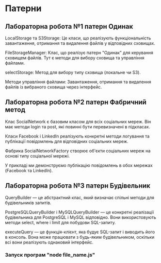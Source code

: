 # Патерни

## Лабораторна робота №1 патерн Одинак

LocalStorage та S3Storage: Це класи, що реалізують функціональність завантаження, отримання та видалення файлів у відповідних сховищах.

FileStorageManager: Клас, що реалізує патерн "Одинак" для керування сховищем файлів. Тут є методи для вибору сховища та управління файлами.

selectStorage: Метод для вибору типу сховища (локальне чи S3).

Методи управління файлами: Завантаження, отримання та видалення файлів із вибраного сховища через інтерфейс.

##  Лабораторна робота №2 патерн Фабричний метод

Клас SocialNetwork є базовим класом для всіх соціальних мереж. Він має методи login та post, які повинні бути перевизначені в підкласах.

Класи Facebook і LinkedIn реалізують конкретні методи логування та публікації повідомлень для відповідних соціальних мереж.

Фабрика SocialNetworkFactory створює об'єкти соціальних мереж на основі типу соціальної мережі.

У прикладі ми демонструємо публікацію повідомлень в обох мережах (Facebook та LinkedIn).

## Лабораторна робота №3 патерн Будівельник

QueryBuilder — це абстрактний клас, який визначає спільні методи для будівельників запитів.

PostgreSQLQueryBuilder і MySQLQueryBuilder — це конкретні реалізації будівельника для PostgreSQL і MySQL відповідно. Вони використовують методи select, where і limit для побудови SQL-запиту.

executeQuery — це функція-клієнт, яка будує SQL-запит і виводить його в консоль. Вона може працювати з будь-яким будівельником, оскільки всі вони реалізують однаковий інтерфейс.

### Запуск програм "node file_name.js"